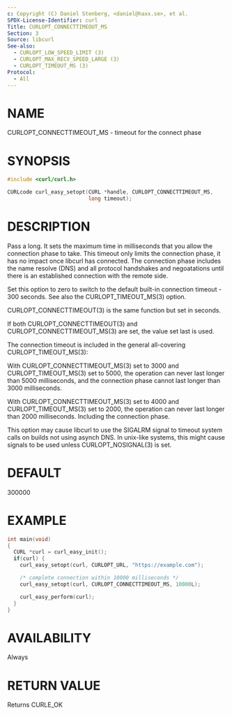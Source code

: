 ```yaml
---
c: Copyright (C) Daniel Stenberg, <daniel@haxx.se>, et al.
SPDX-License-Identifier: curl
Title: CURLOPT_CONNECTTIMEOUT_MS
Section: 3
Source: libcurl
See-also:
  - CURLOPT_LOW_SPEED_LIMIT (3)
  - CURLOPT_MAX_RECV_SPEED_LARGE (3)
  - CURLOPT_TIMEOUT_MS (3)
Protocol:
  - All
---
```


# NAME

CURLOPT_CONNECTTIMEOUT_MS - timeout for the connect phase

# SYNOPSIS

~~~c
#include <curl/curl.h>

CURLcode curl_easy_setopt(CURL *handle, CURLOPT_CONNECTTIMEOUT_MS,
                          long timeout);
~~~

# DESCRIPTION

Pass a long. It sets the maximum time in milliseconds that you allow the
connection phase to take. This timeout only limits the connection phase, it
has no impact once libcurl has connected. The connection phase includes the
name resolve (DNS) and all protocol handshakes and negoatations until there is
an established connection with the remote side.

Set this option to zero to switch to the default built-in connection timeout -
300 seconds. See also the CURLOPT_TIMEOUT_MS(3) option.

CURLOPT_CONNECTTIMEOUT(3) is the same function but set in seconds.

If both CURLOPT_CONNECTTIMEOUT(3) and CURLOPT_CONNECTTIMEOUT_MS(3) are set,
the value set last is used.

The connection timeout is included in the general all-covering
CURLOPT_TIMEOUT_MS(3):

With CURLOPT_CONNECTTIMEOUT_MS(3) set to 3000 and CURLOPT_TIMEOUT_MS(3) set to
5000, the operation can never last longer than 5000 milliseconds, and the
connection phase cannot last longer than 3000 milliseconds.

With CURLOPT_CONNECTTIMEOUT_MS(3) set to 4000 and CURLOPT_TIMEOUT_MS(3) set to
2000, the operation can never last longer than 2000 milliseconds. Including
the connection phase.

This option may cause libcurl to use the SIGALRM signal to timeout system
calls on builds not using asynch DNS. In unix-like systems, this might cause
signals to be used unless CURLOPT_NOSIGNAL(3) is set.

# DEFAULT

300000

# EXAMPLE

~~~c
int main(void)
{
  CURL *curl = curl_easy_init();
  if(curl) {
    curl_easy_setopt(curl, CURLOPT_URL, "https://example.com");

    /* complete connection within 10000 milliseconds */
    curl_easy_setopt(curl, CURLOPT_CONNECTTIMEOUT_MS, 10000L);

    curl_easy_perform(curl);
  }
}
~~~

# AVAILABILITY

Always

# RETURN VALUE

Returns CURLE_OK
